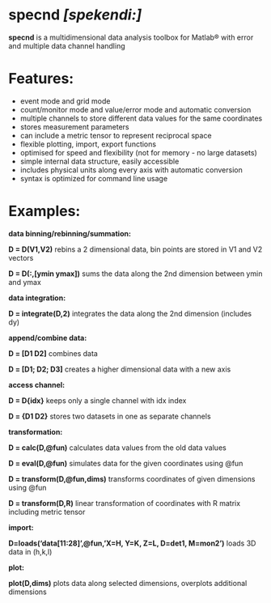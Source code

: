 specnd *[spekendi:]*
======

**specnd** is a multidimensional data analysis toolbox for Matlab® with error and multiple data channel handling


Features:
=======

  * event mode and grid mode
  * count/monitor mode and value/error mode and automatic conversion
  * multiple channels to store different data values for the same coordinates
  * stores measurement parameters
  * can include a metric tensor to represent reciprocal space
  * flexible plotting, import, export functions
  * optimised for speed and flexibility (not for memory - no large datasets)
  * simple internal data structure, easily accessible
  * includes physical units along every axis with automatic conversion
  * syntax is optimized for command line usage

Examples:
=======

**data binning/rebinning/summation:**

**D = D(V1,V2)** rebins a 2 dimensional data, bin points are stored in V1 and V2 vectors

**D = D(:,[ymin ymax])** sums the data along the 2nd dimension between ymin and ymax

**data integration:**

**D = integrate(D,2)** integrates the data along the 2nd dimension (includes dy)

**append/combine data:**

**D = [D1 D2]** combines data

**D = [D1; D2; D3]** creates a higher dimensional data with a new axis

**access channel:**

**D = D{idx}** keeps only a single channel with idx index

**D = {D1 D2}** stores two datasets in one as separate channels

**transformation:**

**D = calc(D,@fun)** calculates data values from the old data values

**D = eval(D,@fun)** simulates data for the given coordinates using @fun

**D = transform(D,@fun,dims)** transforms coordinates of given dimensions using @fun

**D = transform(D,R)** linear transformation of coordinates with R matrix including metric tensor

**import:**

**D=loads(‘data[11:28]’,@fun,’X=H, Y=K, Z=L, D=det1, M=mon2’)** loads 3D data in (h,k,l)

**plot:**

**plot(D,dims)** plots data along selected dimensions, overplots additional dimensions
